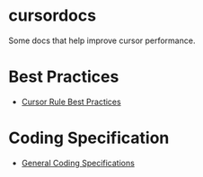 # cursordocs
Some docs that help improve cursor performance.

# Best Practices
- [Cursor Rule Best Practices](./best-practices/cursor-best-pactices.md)

# Coding Specification
- [General Coding Specifications](./coding-specs/general-coding-specs.md)
